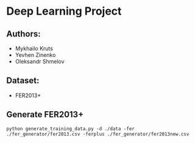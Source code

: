 # Deep Learning Project

## Authors:

* Mykhailo Kruts
* Yevhen Zinenko
* Oleksandr Shmelov

## Dataset:

- FER2013+

## Generate FER2013+

```
python generate_training_data.py -d ./data -fer ./fer_generator/fer2013.csv -ferplus ./fer_generator/fer2013new.csv         

```